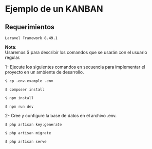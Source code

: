 # Ejemplo de un KANBAN

## Requerimientos
```
Laravel Framework 8.49.1
```
<b>Nota:</b>
<br />
Usaremos $ para describir los comandos que se usarán con el usuario regular.

1- Ejecute los siguientes comandos en secuencia para implementar el proyecto en
un ambiente de desarrollo.
```
$ cp .env.example .env

$ composer install

$ npm install

$ npm run dev
```
2- Cree y configure la base de datos en el archivo .env.
```
$ php artisan key:generate

$ php artisan migrate

$ php artisan serve
```